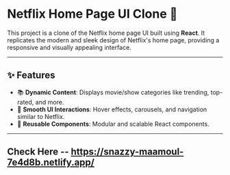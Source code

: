 # Netflix Home Page UI Clone 🎥

This project is a clone of the Netflix home page UI built using **React**. It replicates the modern and sleek design of Netflix's home page, providing a responsive and visually appealing interface.

---

## ✨ Features

- 📚 **Dynamic Content**: Displays movie/show categories like trending, top-rated, and more.
- 🚀 **Smooth UI Interactions**: Hover effects, carousels, and navigation similar to Netflix.
- 🔧 **Reusable Components**: Modular and scalable React components.

---

## Check Here --  https://snazzy-maamoul-7e4d8b.netlify.app/
